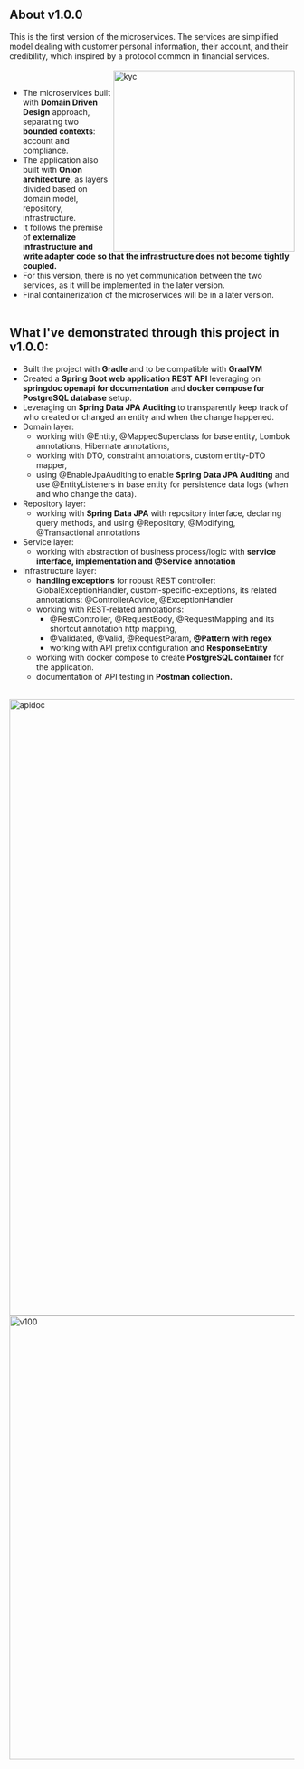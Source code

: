 ## About v1.0.0
This is the first version of the microservices. The services are simplified model dealing with customer personal information, their account, and their credibility, which inspired by a protocol common in financial services.<br/>
<br/>
<img align="right" width="320" alt="kyc" src="https://github.com/user-attachments/assets/7f0743f5-66b0-46fa-ac77-3e426b4728f9" />
<br/>
- The microservices built with **Domain Driven Design** approach, separating two **bounded contexts**: account and compliance.
- The application also built with **Onion architecture**, as layers divided based on domain model, repository, infrastructure.
- It follows the premise of **externalize infrastructure and write adapter code so that the infrastructure does not become tightly coupled.**
- For this version, there is no yet communication between the two services, as it will be implemented in the later version.
- Final containerization of the microservices will be in a later version.
<br/><br/>
## What I've demonstrated through this project in v1.0.0:
- Built the project with **Gradle** and to be compatible with **GraalVM**
- Created a **Spring Boot web application REST API** leveraging on **springdoc openapi for documentation** and **docker compose for PostgreSQL database** setup.
- Leveraging on **Spring Data JPA Auditing** to transparently keep track of who created or changed an entity and when the change happened.
- Domain layer:
    - working with @Entity, @MappedSuperclass for base entity, Lombok annotations, Hibernate annotations,
    - working with DTO, constraint annotations, custom entity-DTO mapper,
    - using @EnableJpaAuditing to enable **Spring Data JPA Auditing** and use @EntityListeners in base entity for persistence data logs (when and who change the data). 
- Repository layer:
  - working with **Spring Data JPA** with repository interface, declaring query methods, and using @Repository, @Modifying, @Transactional annotations
- Service layer:
  - working with abstraction of business process/logic with **service interface, implementation and @Service annotation** 
- Infrastructure layer:
  - **handling exceptions** for robust REST controller: GlobalExceptionHandler, custom-specific-exceptions, its related annotations: @ControllerAdvice, @ExceptionHandler
  - working with REST-related annotations:
    - @RestController, @RequestBody, @RequestMapping and its shortcut annotation http mapping,
    - @Validated, @Valid, @RequestParam, **@Pattern with regex**
    - working with API prefix configuration and **ResponseEntity**
  - working with docker compose to create **PostgreSQL container** for the application.
  - documentation of API testing in **Postman collection.**
 <br/>
<img width="1090" alt="apidoc" src="https://github.com/user-attachments/assets/95507e99-912a-48fc-8682-33e8190ee960" />
<img width="784" alt="v100" src="https://github.com/user-attachments/assets/f5c79fa7-a81a-425b-b52a-c3b01a2f29a6" />

